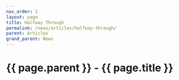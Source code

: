 ```yaml
---
nav_order: 1
layout: page
title: Halfway Through
permalink: /news/articles/halfway-through/
parent: Articles
grand_parent: News
---
```


# {{ page.parent }} - {{ page.title }}